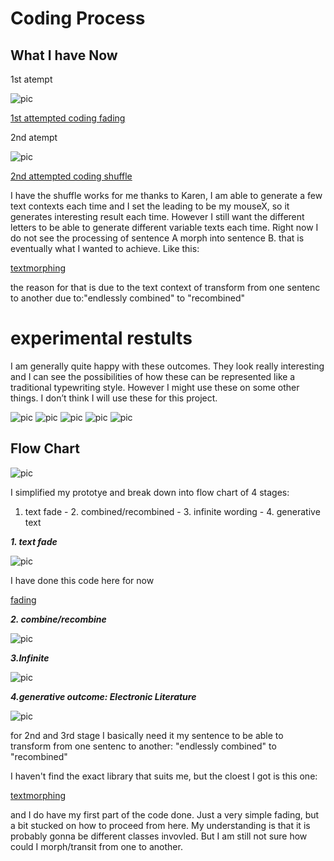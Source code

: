 # Coding Process

## What I have Now

1st atempt

![pic](https://wwsiyang.github.io/CODEWORD/SKO/Week_09/fade.gif)

[1st attempted coding fading](https://wwsiyang.github.io/CODEWORD/SKO/Week_09/digital_poetry_fadingupdown)

2nd atempt 

![pic](https://wwsiyang.github.io/CODEWORD/SKO/Week_09/type.gif)

[2nd attempted coding shuffle](https://wwsiyang.github.io/CODEWORD/SKO/Week_09/digital_poetry_fading_shuffle_typewrite)

I have the shuffle works for me thanks to Karen, I am able to generate a few text contexts each time and I set the leading to be my mouseX, so it generates interesting result each time. However I still want the different letters to be able to generate different variable texts each time. Right now I do not see the processing of sentence A morph into sentence B. that is eventually what I wanted to achieve. Like this:

[textmorphing](https://editor.p5js.org/tom.smith/sketches/YEEdV1KCF)

the reason for that is due to the text context of transform from one sentenc to another due to:"endlessly combined" to "recombined"

# experimental restults 
I am generally quite happy with these outcomes. They look really interesting and I can see the possibilities of how these can be represented like a traditional typewriting style. However I might use these on some other things. I don’t think I will use these for this project.

![pic](https://wwsiyang.github.io/CODEWORD/SKO/Week_09/1.png)
![pic](https://wwsiyang.github.io/CODEWORD/SKO/Week_09/2.png)
![pic](https://wwsiyang.github.io/CODEWORD/SKO/Week_09/3.png)
![pic](https://wwsiyang.github.io/CODEWORD/SKO/Week_09/5.png)
![pic](https://wwsiyang.github.io/CODEWORD/SKO/Week_09/7.png)


## Flow Chart

![pic](https://wwsiyang.github.io/CODEWORD/SKO/Week_09/flowchart.jpg)

I simplified my prototye and break down into flow chart of 4 stages: 

1. text fade - 2. combined/recombined - 3. infinite wording - 4. generative text 

***1. text fade*** 

![pic](https://wwsiyang.github.io/CODEWORD/SKO/Week_08/2.gif)

I have done this code here for now 

[fading](https://wwsiyang.github.io/CODEWORD/SKO/Week_09/digital_poetry_fadingupdown)

***2. combine/recombine*** 

![pic](https://wwsiyang.github.io/CODEWORD/SKO/Week_08/3.gif)

***3.Infinite*** 

![pic](https://wwsiyang.github.io/CODEWORD/SKO/Week_08/4.gif)

***4.generative outcome: Electronic Literature*** 

![pic](https://wwsiyang.github.io/CODEWORD/SKO/Week_08/6.gif)

for 2nd and 3rd stage I basically need it my sentence to be able to transform from one sentenc to another: 
"endlessly combined" to "recombined" 

I haven't find the exact library that suits me, but the cloest I got is this one:

[textmorphing](https://editor.p5js.org/tom.smith/sketches/YEEdV1KCF)

and I do have my first part of the code done. Just a very simple fading, but a bit stucked on how to proceed from here. My understanding is that it is probably gonna be different classes invovled. But I am still not sure how could I morph/transit from one to another.




